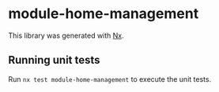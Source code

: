 # module-home-management

This library was generated with [Nx](https://nx.dev).

## Running unit tests

Run `nx test module-home-management` to execute the unit tests.
